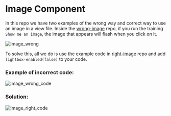 # Image Component

In this repo we have two examples of the wrong way and correct way to use an image in a view file. Inside the [wrong-image](https://github.com/JamieDawson/Bixby-clickable-components-fixes/tree/master/image/wrong_image) repo, if you run the training `Show me an image`, the image that appears will flash when you click on it. 

![image_wrong](https://user-images.githubusercontent.com/16840579/70947998-59b73a80-200f-11ea-8df2-ae8fb34af3ab.png)


To solve this, all we do is use the example code in [right-image](https://github.com/JamieDawson/Bixby-clickable-components-fixes/tree/master/image/right_image) repo and add `lightbox-enabled(false)` to your code.

### Example of incorrect code:
![image_wrong_code](https://user-images.githubusercontent.com/16840579/70949196-0db9c500-2012-11ea-9a0c-986abd09e973.png)


### Solution:
![image_right_code](https://user-images.githubusercontent.com/16840579/70949192-0c889800-2012-11ea-8d27-ed06af41f73d.png)

